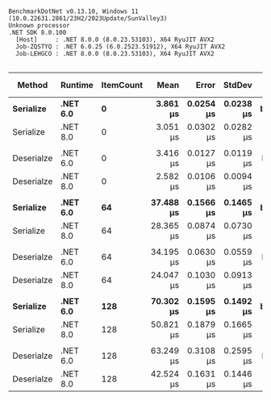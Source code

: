```

BenchmarkDotNet v0.13.10, Windows 11 (10.0.22631.2861/23H2/2023Update/SunValley3)
Unknown processor
.NET SDK 8.0.100
  [Host]     : .NET 8.0.0 (8.0.23.53103), X64 RyuJIT AVX2
  Job-ZQSTYQ : .NET 6.0.25 (6.0.2523.51912), X64 RyuJIT AVX2
  Job-LEHGCO : .NET 8.0.0 (8.0.23.53103), X64 RyuJIT AVX2


```
| Method     | Runtime  | ItemCount | Mean      | Error     | StdDev    | Ratio        | RatioSD | Allocated | Alloc Ratio |
|----------- |--------- |---------- |----------:|----------:|----------:|-------------:|--------:|----------:|------------:|
| **Serialize**  | **.NET 6.0** | **0**         |  **3.861 μs** | **0.0254 μs** | **0.0238 μs** |     **baseline** |        **** |   **9.78 KB** |            **** |
| Serialize  | .NET 8.0 | 0         |  3.051 μs | 0.0302 μs | 0.0282 μs | 1.27x faster |   0.01x |   9.78 KB |  1.00x more |
|            |          |           |           |           |           |              |         |           |             |
| Deserialze | .NET 6.0 | 0         |  3.416 μs | 0.0127 μs | 0.0119 μs |     baseline |         |   5.26 KB |             |
| Deserialze | .NET 8.0 | 0         |  2.582 μs | 0.0106 μs | 0.0094 μs | 1.32x faster |   0.01x |   5.26 KB |  1.00x more |
|            |          |           |           |           |           |              |         |           |             |
| **Serialize**  | **.NET 6.0** | **64**        | **37.488 μs** | **0.1566 μs** | **0.1465 μs** |     **baseline** |        **** |  **24.87 KB** |            **** |
| Serialize  | .NET 8.0 | 64        | 28.365 μs | 0.0874 μs | 0.0730 μs | 1.32x faster |   0.00x |  30.87 KB |  1.24x more |
|            |          |           |           |           |           |              |         |           |             |
| Deserialze | .NET 6.0 | 64        | 34.195 μs | 0.0630 μs | 0.0559 μs |     baseline |         |  23.77 KB |             |
| Deserialze | .NET 8.0 | 64        | 24.047 μs | 0.1030 μs | 0.0913 μs | 1.42x faster |   0.01x |  23.77 KB |  1.00x more |
|            |          |           |           |           |           |              |         |           |             |
| **Serialize**  | **.NET 6.0** | **128**       | **70.302 μs** | **0.1595 μs** | **0.1492 μs** |     **baseline** |        **** |  **40.71 KB** |            **** |
| Serialize  | .NET 8.0 | 128       | 50.821 μs | 0.1879 μs | 0.1665 μs | 1.38x faster |   0.00x |  52.71 KB |  1.29x more |
|            |          |           |           |           |           |              |         |           |             |
| Deserialze | .NET 6.0 | 128       | 63.249 μs | 0.3108 μs | 0.2595 μs |     baseline |         |  40.42 KB |             |
| Deserialze | .NET 8.0 | 128       | 42.524 μs | 0.1631 μs | 0.1446 μs | 1.49x faster |   0.01x |  40.42 KB |  1.00x more |
